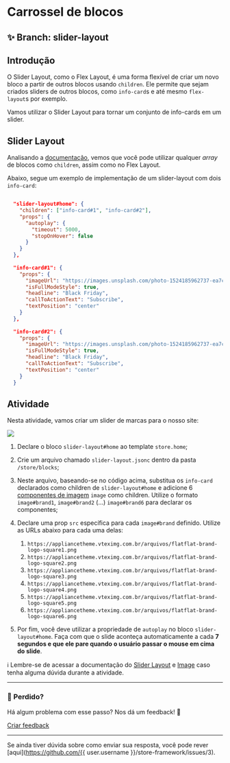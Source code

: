 # Carrossel de blocos

## :sparkles: **Branch:** slider-layout

## Introdução

O Slider Layout, como o Flex Layout, é uma forma flexível de criar um novo bloco a partir de outros blocos usando `children`. Ele permite que sejam criados sliders de outros blocos, como `info-card`s e até mesmo `flex-layout`s por exemplo.

Vamos utilizar o Slider Layout para tornar um conjunto de info-cards em um slider.

## Slider Layout

Analisando a [documentação](https://vtex.io/docs/components/layout/vtex.slider-layout), vemos que você pode utilizar qualquer _array_ de blocos como `children`, assim como no Flex Layout.

Abaixo, segue um exemplo de implementação de um slider-layout com dois `info-card`:

```json

  "slider-layout#home": {
    "children": ["info-card#1", "info-card#2"],
    "props": {
      "autoplay": {
        "timeout": 5000,
        "stopOnHover": false
      }
    }
  },
  
  "info-card#1": {
    "props": {
      "imageUrl": "https://images.unsplash.com/photo-1524185962737-ea7c028a12cd?ixlib=rb-1.2.1&auto=format&fit=crop&w=1350&q=80",
      "isFullModeStyle": true,
      "headline": "Black Friday",
      "callToActionText": "Subscribe",
      "textPosition": "center"
    }
  },
  
  "info-card#2": {
    "props": {
      "imageUrl": "https://images.unsplash.com/photo-1524185962737-ea7c028a12cd?ixlib=rb-1.2.1&auto=format&fit=crop&w=1350&q=80",
      "isFullModeStyle": true,
      "headline": "Black Friday",
      "callToActionText": "Subscribe",
      "textPosition": "center"
    }
  }

```

## Atividade

Nesta atividade, vamos criar um slider de marcas para o nosso site:

![](https://appliancetheme.vteximg.com.br/arquivos/brand-slider.png)

1. Declare o bloco `slider-layout#home` ao template `store.home`;

2. Crie um arquivo chamado `slider-layout.jsonc` dentro da pasta `/store/blocks`;

3. Neste arquivo, baseando-se no código acima, substitua os `info-card` declarados como children de `slider-layout#home` e adicione 6 [componentes de imagem](https://vtex.io/docs/components/general/vtex.store-components/image) `image` como children. Utilize o formato `image#brand1`, `image#brand2` (...) `image#brand6` para declarar os componentes;

4. Declare uma prop `src` específica para cada `image#brand` definido. Utilize as URLs abaixo para cada uma delas:
   1.  `https://appliancetheme.vteximg.com.br/arquivos/flatflat-brand-logo-square1.png`
   2.  `https://appliancetheme.vteximg.com.br/arquivos/flatflat-brand-logo-square2.png`
   3.  `https://appliancetheme.vteximg.com.br/arquivos/flatflat-brand-logo-square3.png`
   4.  `https://appliancetheme.vteximg.com.br/arquivos/flatflat-brand-logo-square4.png`
   5.  `https://appliancetheme.vteximg.com.br/arquivos/flatflat-brand-logo-square5.png`
   6.  `https://appliancetheme.vteximg.com.br/arquivos/flatflat-brand-logo-square6.png`
   
5. Por fim, você deve utilizar a propriedade de `autoplay` no bloco `slider-layout#home`. Faça com que o slide aconteça automaticamente a cada **7 segundos e que ele pare quando o usuário passar o mouse em cima do slide**.

:information_source: Lembre-se de acessar a documentação do [Slider Layout](https://vtex.io/docs/components/layout/vtex.slider-layout) e [Image](https://vtex.io/docs/components/general/vtex.store-components/image) caso tenha alguma dúvida durante a atividade.

---

### :no_entry_sign: Perdido? 

Há algum problema com esse passo? Nos dá um feedback! :pray:

[Criar feedback](https://docs.google.com/forms/d/e/1FAIpQLSeaWrm0Hogm-txm5Ww6mUa68eDuE3WnpFjUSVJ3Wi3dnmCb7A/viewform?usp=pp_url&entry.1784529524=Carrossel+de+blocos) 

----

Se ainda tiver dúvida sobre como enviar sua resposta, você pode rever [aqui](https://github.com/{{ user.username }}/store-framework/issues/3).
